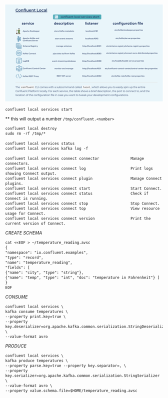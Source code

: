 
![LOCAL](../images/confluent_local.png)

    confluent local services start

** this will output a number `/tmp/confluent.<number>`

    confluent local destroy
    sudo rm -rf /tmp/*

    confluent local services status
    confluent local services kafka log -f

    confluent local services connect connector	            Manage connectors.
    confluent local services connect log	                Print logs showing Connect output.
    confluent local services connect plugin	                Manage Connect plugins.
    confluent local services connect start	                Start Connect.
    confluent local services connect status	                Check if Connect is running.
    confluent local services connect stop	                Stop Connect.
    confluent local services connect top	                View resource usage for Connect.
    confluent local services connect version	            Print the current version of Connect.

_CREATE SCHEMA_

    cat <<EOF > ~/temperature_reading.avsc
    {
    "namespace": "io.confluent.examples",
    "type": "record",
    "name": "temperature_reading",
    "fields": [
    {"name": "city", "type": "string"},
    {"name": "temp", "type": "int", "doc": "temperature in Fahrenheit"} ]
    }
    EOF

_CONSUME_

    confluent local services \
    kafka consume temperatures \
    --property print.key=true \
    --property key.deserializer=org.apache.kafka.common.serialization.StringDeserializer \
    --value-format avro

_PRODUCE_

    confluent local services \
    kafka produce temperatures \
    --property parse.key=true --property key.separator=, \
    --property key.serializer=org.apache.kafka.common.serialization.StringSerializer \
    --value-format avro \
    --property value.schema.file=$HOME/temperature_reading.avsc